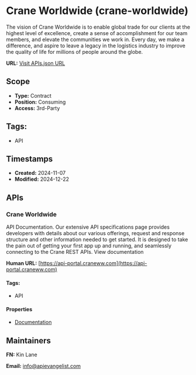 # Crane Worldwide (crane-worldwide)
The vision of Crane Worldwide is to enable global trade for our clients at the highest level of excellence, create a sense of accomplishment for our team members, and elevate the communities we work in. Every day, we make a difference, and aspire to leave a legacy in the logistics industry to improve the quality of life for millions of people around the globe. 

**URL:** [Visit APIs.json URL](https://raw.githubusercontent.com/api-search/crane-worldwide/refs/heads/main/apis.yml)

## Scope

- **Type:** Contract 
- **Position:** Consuming 
- **Access:** 3rd-Party 

## Tags:

 - API

## Timestamps

- **Created:** 2024-11-07 
- **Modified:** 2024-12-22 

## APIs

### Crane Worldwide
API Documentation. Our extensive API specifications page provides developers with details about our various offerings, request and response structure and other information needed to get started. It is designed to take the pain out of getting your first app up and running, and seamlessly connecting to the Crane REST APIs. View documentation

**Human URL:** [https://api-portal.craneww.com](https://api-portal.craneww.com)


#### Tags:

 - API

#### Properties

- [Documentation](https://api-portal.craneww.com)

## Maintainers

**FN:** Kin Lane

**Email:** info@apievangelist.com

